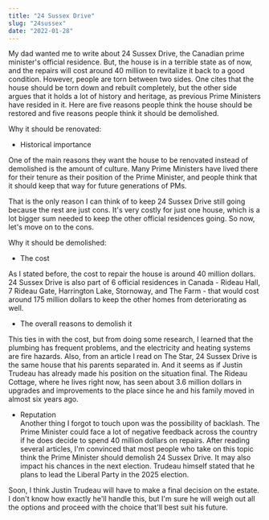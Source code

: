 ```yaml
---
title: "24 Sussex Drive"
slug: "24sussex"
date: "2022-01-28"
---
```


My dad wanted me to write about 24 Sussex Drive, the Canadian prime minister's official residence. But, the house is in a terrible state as of now, and the repairs will cost around 40 million to revitalize it back to a good condition. However, people are torn between two sides. One cites that the house should be torn down and rebuilt completely, but the other side argues that it holds a lot of history and heritage, as previous Prime Ministers have resided in it. Here are five reasons people think the house should be restored and five reasons people think it should be demolished.

Why it should be renovated:

 - Historical importance  

One of the main reasons they want the house to be renovated instead of demolished is the amount of culture. Many Prime Ministers have lived there for their tenure as their position of the Prime Minister, and people think that it should keep that way for future generations of PMs.

That is the only reason I can think of to keep 24 Sussex Drive still going because the rest are just cons. It's very costly for just one house, which is a lot bigger sum needed to keep the other official residences going. So now, let's move on to the cons.

Why it should be demolished:

 - The cost  

As I stated before, the cost to repair the house is around 40 million dollars. 24 Sussex Drive is also part of 6 official residences in Canada - Rideau Hall, 7 Rideau Gate, Harrington Lake, Stornoway, and The Farm - that would cost around 175 million dollars to keep the other homes from deteriorating as well.

 - The overall reasons to demolish it  

This ties in with the cost, but from doing some research, I learned that the plumbing has frequent problems, and the electricity and heating systems are fire hazards. Also, from an article I read on The Star, 24 Sussex Drive is the same house that his parents separated in. And it seems as if Justin Trudeau has already made his position on the situation final. The Rideau Cottage, where he lives right now, has seen about 3.6 million dollars in upgrades and improvements to the place since he and his family moved in almost six years ago. 

 - Reputation  
  Another thing I forgot to touch upon was the possibility of backlash. The Prime Minister could face a lot of negative feedback across the country if he does decide to spend 40 million dollars on repairs. After reading several articles, I'm convinced that most people who take on this topic think the Prime Minister should demolish 24 Sussex Drive. It may also impact his chances in the next election. Trudeau himself stated that he plans to lead the Liberal Party in the 2025 election. 

  Soon, I think Justin Trudeau will have to make a final decision on the estate. I don't know how exactly he'll handle this, but I'm sure he will weigh out all the options and proceed with the choice that'll best suit his future.



